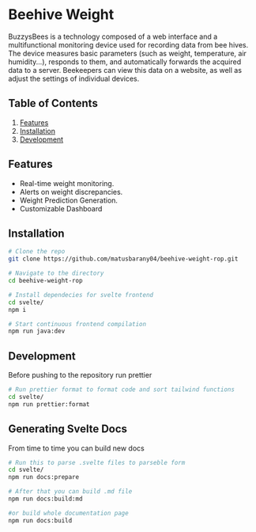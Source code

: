 # Beehive Weight

BuzzysBees is a technology composed of a web interface and a multifunctional monitoring device used for recording data from bee hives. The device measures basic parameters (such as weight, temperature, air humidity...), responds to them, and automatically forwards the acquired data to a server. Beekeepers can view this data on a website, as well as adjust the settings of individual devices.

## Table of Contents
1. [Features](#features)
2. [Installation](#installation)
3. [Development](#development)

## Features

* Real-time weight monitoring.
* Alerts on weight discrepancies.
* Weight Prediction Generation.
* Customizable Dashboard

## Installation

```bash
# Clone the repo
git clone https://github.com/matusbarany04/beehive-weight-rop.git

# Navigate to the directory
cd beehive-weight-rop

# Install dependecies for svelte frontend
cd svelte/
npm i

# Start continuous frontend compilation
npm run java:dev
```

## Development
Before pushing to the repository run prettier 
```bash
# Run prettier format to format code and sort tailwind functions
cd svelte/
npm run prettier:format
```


## Generating Svelte Docs
From time to time you can build new docs 
```bash
# Run this to parse .svelte files to parseble form
cd svelte/
npm run docs:prepare

# After that you can build .md file
npm run docs:build:md

#or build whole documentation page
npm run docs:build
```

